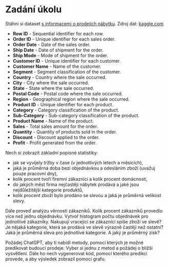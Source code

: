 # Zadání úkolu

Stáhni si dataset [s informacemi o prodejích nábytku](stores_sales_forecasting). Zdroj dat: [kaggle.com](https://www.kaggle.com/datasets/tanayatipre/store-sales-forecasting-dataset/data)

- **Row ID** - Sequential identifier for each row.
- **Order ID** - Unique identifier for each sales order.
- **Order Date** - Date of the sales order.
- **Ship Date** - Date of shipment for the order.
- **Ship Mode** - Mode of shipment for the order.
- **Customer ID** - Unique identifier for each customer.
- **Customer Name** - Name of the customer.
- **Segment** - Segment classification of the customer.
- **Country** - Country where the sale occurred.
- **City** - City where the sale occurred.
- **State** - State where the sale occurred.
- **Postal Code** - Postal code where the sale occurred.
- **Region** - Geographical region where the sale occurred.
- **Product ID** - Unique identifier for each product.
- **Category** - Category classification of the product.
- **Sub-Category** - Sub-category classification of the product.
- **Product Name** - Name of the product.
- **Sales** - Total sales amount for the order.
- **Quantity** - Quantity of products sold in the order.
- **Discount** - Discount applied to the order.
- **Profit** - Profit generated from the order.

Nech si zobrazit základní popisné statistiky:

- jak se vyvíjely tržby v čase (v jednotlivých letech a měsících),
- jaká je průměrná doba bezi objednávkou a odesláním zboží (uvažuj pouze pracovní dny),
- kolik procent tvoří firemní zákazníci a kolik procent domácnosti,
- do jakých měst firma nejčastěji nábytek prodává a jaké jsou nejdůležitější kategorie produktů,
- kolik procent zboží bylo prodáno se slevou a jaká je průměrná velikost slevy.

Dále proveď analýzu věrnosti zákazníků. Kolik procent zákazníků provedlo více než jednu objednávku. Vytvoř histogram počtu objednávek pro jednotlivé zákazníky. Nakupují vracející se zákazníci spíše zboží ve slevě? Je nějaká kategorie, která se prodává ve slevě výrazně častěji než ostatní? Jaká je průměrná sleva pro jednotlivé kategorie. A jaký je průměrný zisk?

Požádej ChatGPT, aby ti nabídl metody, pomocí kterých je možné predikovat budoucí prodeje. Vyber si jednu z metod a požádej o bližší vysvětlení. Dále ho nech vygenerovat kód, pomocí kterého predikci provede, a aby výsledek zobrazil pomocí grafu.
